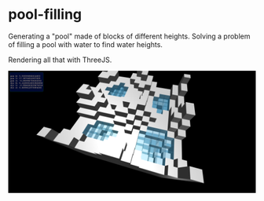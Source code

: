 # pool-filling
Generating a "pool" made of blocks of different heights.
Solving a problem of filling a pool with water to find water heights.

Rendering all that with ThreeJS.

![Screenshot](docs/Screenshot01.png)